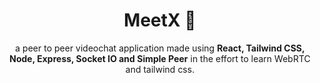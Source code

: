 <h1 align="center">MeetX 🚀</h1>

<p align="center">a peer to peer videochat application made using <strong>React, Tailwind CSS, Node, Express, Socket IO and Simple Peer</strong> in the effort to learn WebRTC and tailwind css.</p>
